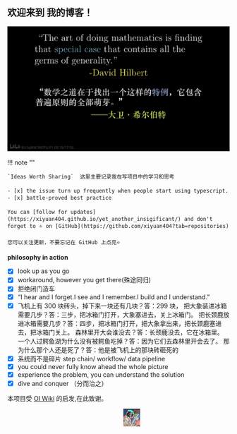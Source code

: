 ## 欢迎来到 **我的博客**！

![phoilosophy](images/main.png)

!!! note ""

    `Ideas Worth Sharing`  这里主要记录我在写项目中的学习和思考

    - [x] the issue turn up frequently when people start using typescript.
    - [x] battle-proved best practice

    You can [follow for updates](https://xiyuan404.github.io/yet_another_insigificant/) and don't forget to ⭐ on [GitHub](https://github.com/xiyuan404?tab=repositories)

    您可以关注更新，不要忘记在 GitHub 上点亮⭐️

**philosophy in action**

- [x] look up as you go
- [x] workaround, however you get there(殊途同归)
- [x] 拒绝闭门造车
- [x] “I hear and I forget.I see and I remember.I build and I understand.”
- [x] 飞机上有 300 块砖头，掉下来一块还有几块？答：299 块， 把大象装进冰箱需要几步？答：三步，把冰箱门打开，大象塞进去，关上冰箱门。 把长颈鹿放进冰箱需要几步？答：四步，把冰箱门打开，把大象拿出来，把长颈鹿塞进去，把冰箱门关上。 森林里开大会谁没去？答：长颈鹿没去，它在冰箱里。 一个人过鳄鱼湖为什么没有被鳄鱼吃掉？答：因为它们去森林里开会去了。 那为什么那个人还是死了？答：他是被飞机上的那块砖砸死的
- [x] 系统而不是碎片 step chain/ workflow/ data pipeline
- [x] you could never fully know ahead the whole picture
- [x] experience the problem, you can understand the solution
- [x] dive and conquer （分而治之）

本项目受 [OI Wiki](https://oi-wiki.org) 的启发,在此致谢。

<div align="center">
<a href="../images/avatar.png" target="_blank" style="margin-left: 60px;"><img style="height: 40px; " src="images/avatar.png"></a>
</div>
